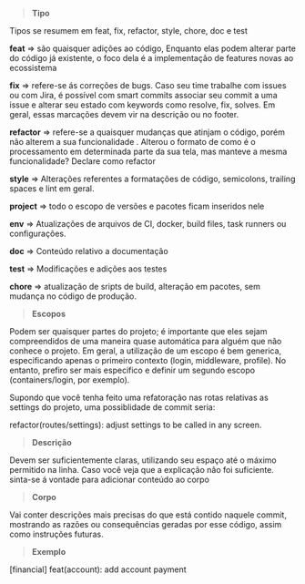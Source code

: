 > **Tipo**

Tipos se resumem em feat, fix, refactor, style, chore, doc e test

**feat** => são quaisquer adições ao código, Enquanto elas podem alterar parte do código já existente, o foco dela é a implementação de features novas ao ecossistema

**fix** => refere-se ás correções de bugs. Caso seu time trabalhe com issues ou com Jira, é possível com smart commits associar seu commit a uma issue e alterar seu estado com keywords como resolve, fix, solves. Em geral, essas marcações devem vir na descrição ou no footer.

**refactor** => refere-se a quaisquer mudanças que atinjam o código, porém não alterem a sua funcionalidade . Alterou o formato de como é o processamento em determinada parte da sua tela, mas manteve a mesma funcionalidade? Declare como refactor

**style** => Alterações referentes a formatações de código, semicolons, trailing spaces e lint em geral.

**project** => todo o escopo de versões e pacotes ficam inseridos nele

**env** => Atualizações de arquivos de CI, docker, build files, task runners ou configurações.

**doc** => Conteúdo relativo a documentação

**test** => Modificações e adições aos testes

**chore** => atualização de sripts de build, alteração em pacotes, sem mudança no código de produção.

> **Escopos**

Podem ser quaisquer partes do projeto; é importante que eles sejam compreendidos de uma maneira quase automática para alguém que não conhece o projeto. Em geral, a utilização de um escopo é bem generica, especificando apenas o primeiro contexto (login, middleware, profile). No entanto, prefiro ser mais especifico e definir um segundo escopo (containers/login, por exemplo).

Supondo que você tenha feito uma refatoração nas rotas relativas as settings do projeto, uma possiblidade de commit seria:

refactor(routes/settings): adjust settings to be called in any screen.

> **Descrição**

Devem ser suficientemente claras, utilizando seu espaço até o máximo permitido na linha. Caso você veja que a explicação não foi suficiente. sinta-se á vontade para adicionar conteúdo ao corpo

> **Corpo**

Vai conter descrições mais precisas do que está contido naquele commit, mostrando as razões ou consequências geradas por esse código, assim como instruções futuras.

> **Exemplo**

[financial] feat(account): add account payment
